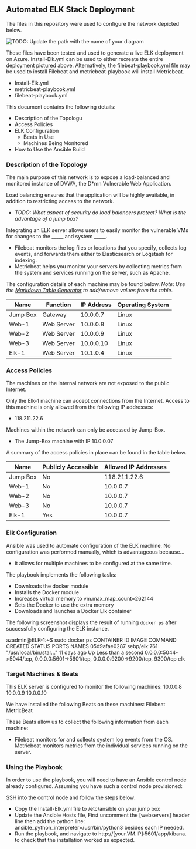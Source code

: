## Automated ELK Stack Deployment

The files in this repository were used to configure the network depicted below.

![TODO: Update the path with the name of your diagram](Images/diagram_filename.png)

These files have been tested and used to generate a live ELK deployment on Azure. Install-Elk.yml can be used to either recreate the entire deployment pictured above. Alternatively, the filebeat-playbook.yml file may be used to install Filebeat and metricbeat-playbook will install Metricbeat.

  - Install-Elk.yml
  - metricbeat-playbook.yml
  - filebeat-playbook.yml

This document contains the following details:
- Description of the Topologu
- Access Policies
- ELK Configuration
  - Beats in Use
  - Machines Being Monitored
- How to Use the Ansible Build


### Description of the Topology

The main purpose of this network is to expose a load-balanced and monitored instance of DVWA, the D*mn Vulnerable Web Application.

Load balancing ensures that the application will be highly available, in addition to restricting access to the network.
- _TODO: What aspect of security do load balancers protect? What is the advantage of a jump box?_

Integrating an ELK server allows users to easily monitor the vulnerable VMs for changes to the _____ and system _____.
- Filebeat monitors the log files or locations that you specify, collects log events, and forwards them either to Elasticsearch or Logstash for indexing.
- Metricbeat helps you monitor your servers by collecting metrics from the system and services running on the server, such as Apache.

The configuration details of each machine may be found below.
_Note: Use the [Markdown Table Generator](http://www.tablesgenerator.com/markdown_tables) to add/remove values from the table_.

| Name     | Function   | IP Address | Operating System |
|----------|------------|------------|------------------|
| Jump Box | Gateway    | 10.0.0.7   | Linux            |
| Web-1    | Web Server | 10.0.0.8   | Linux            |
| Web-2    | Web Server | 10.0.0.9   | Linux            |
| Web-3    | Web Server | 10.0.0.10  | Linux            |
| Elk-1    | Web Server | 10.1.0.4   | Linux  

### Access Policies

The machines on the internal network are not exposed to the public Internet. 

Only the Elk-1 machine can accept connections from the Internet. Access to this machine is only allowed from the following IP addresses:
- 118.211.22.6

Machines within the network can only be accessed by Jump-Box.
- The Jump-Box machine with IP 10.0.0.07

A summary of the access policies in place can be found in the table below.

| Name     | Publicly Accessible | Allowed IP Addresses |
|----------|---------------------|----------------------|
| Jump Box |          No         |  118.211.22.6        |
| Web-1    |          No         |  10.0.0.7            |
| Web-2    |          No         |  10.0.0.7            |
| Web-3    |          No         |  10.0.0.7            | 
| Elk-1    |          Yes        |  10.0.0.7            |

### Elk Configuration

Ansible was used to automate configuration of the ELK machine. No configuration was performed manually, which is advantageous because...
- it allows for multiple machines to be configured at the same time.

The playbook implements the following tasks:
- Downloads the docker module 
- Installs the Docker module
- Increases virtual memory to vm.max_map_count=262144
- Sets the Docker to use the extra memory
- Downloads and launches a Docker Elk container


The following screenshot displays the result of running `docker ps` after successfully configuring the ELK instance.

azadmin@ELK-1:~$ sudo docker ps
CONTAINER ID        IMAGE               COMMAND                  CREATED             STATUS                  PORTS                                                                              NAMES
05d9afae0287        sebp/elk:761        "/usr/local/bin/star…"   11 days ago         Up Less than a second   0.0.0.0:5044->5044/tcp, 0.0.0.0:5601->5601/tcp, 0.0.0.0:9200->9200/tcp, 9300/tcp   elk
### Target Machines & Beats
This ELK server is configured to monitor the following machines:
10.0.0.8
10.0.0.9
10.0.0.10

We have installed the following Beats on these machines:
Filebeat
MetricBeat

These Beats allow us to collect the following information from each machine:
- Filebeat monitors for and collects system log events from the OS. Metricbeat monitors metrics from the individual services running on the server.

### Using the Playbook
In order to use the playbook, you will need to have an Ansible control node already configured. Assuming you have such a control node provisioned: 

SSH into the control node and follow the steps below:
- Copy the Install-Elk.yml file to /etc/ansible on your jump box
- Update the Ansible Hosts file, First uncomment the [webservers] header line then add the python line: ansible_python_interpreter=/usr/bin/python3 besides each IP needed.
- Run the playbook, and navigate to http://[your.VM.IP]:5601/app/kibana. to check that the installation worked as expected.
